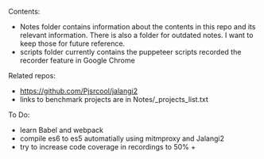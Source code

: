 Contents:
- Notes folder contains information about the contents in this repo and its relevant information. There is also a folder for outdated notes. I want to keep those for future reference.
- scripts folder currently contains the puppeteer scripts recorded the recorder feature in Google Chrome

Related repos:
- https://github.com/Pjsrcool/jalangi2
- links to benchmark projects are in Notes/_projects_list.txt


To Do:
- learn Babel and webpack
- compile es6 to es5 automatially using mitmproxy and Jalangi2
- try to increase code coverage in recordings to 50% +


